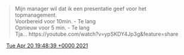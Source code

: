 > Mijn manager wil dat ik een presentatie geef voor het topmanagement\.   
> Voorbereid voor 10min\. \- Te lang  
> Opnieuw voor 5 min\. \- Te lang  
> Tja\.\.\. https://youtube\.com/watch?v\=ypSKDY4Jp3g&feature\=share

<img src="../../media/tweet.ico" width="12" /> [Tue Apr 20 19:48:39 +0000 2021](https://twitter.com/DromerDenker/status/1384594885563621380)